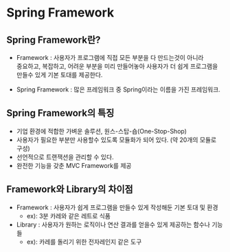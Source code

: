Spring Framework
================

Spring Framework란?
-------------------
* Framework : 사용자가 프로그램에 직접 모든 부분을 다 만드는것이 아니라     
중요하고, 복잡하고, 어려운 부분을 미리 만들어놓아 사용자가 더 쉽게 프로그램을 만들수 있게 기본 토대를 제공한다.    

* Spring Framework : 많은 프레임워크 중 Spring이라는 이름을 가진 프레임워크.

Spring Framework의 특징
-----------------------
* 기업 환경에 적합한 가벼운 솔루션, 원스-스탑-숍(One-Stop-Shop)    
* 사용자가 필요한 부분만 사용할수 있도록 모듈화가 되어 있다. (약 20개의 모듈로 구성)    
* 선언적으로 트랜잭션을 관리할 수 있다.      
* 완전한 기능을 갖춘 MVC Framework를 제공      


Framework와 Library의 차이점
-----------------------
* Framework : 사용자가 쉽게 프로그램을 만들수 있게 작성해둔 기본 토대 및 환경     
	* ex): 3분 카레와 같은 레트로 식품     
* Library : 사용자가 원하는 로직이나 연산 결과를 얻을수 있게 제공하는 함수나 기능들    
	* ex): 카레를 돌리기 위한 전자레인지 같은 도구     

